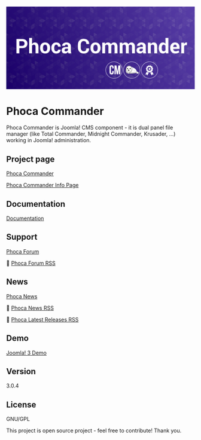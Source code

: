 



![Phoca Commander](https://github.com/PhocaCz/PhocaCommander/blob/master/phocacommander.png)

# Phoca Commander



Phoca Commander is Joomla! CMS component - it is dual panel file manager (like Total Commander, Midnight Commander, Krusader, ...) working in Joomla! administration.



## Project page

[Phoca Commander](https://www.phoca.cz/phocacommander)

[Phoca Commander Info Page](https://www.phoca.cz/project/phocacommander-joomla-file-manager)



## Documentation

[Documentation](http://www.phoca.cz/project/phocacommander-joomla-file-manager)



## Support

[Phoca Forum](https://www.phoca.cz/forum)

:bell: [Phoca Forum RSS](https://www.phoca.cz/forum/app.php/feed)



## News

[Phoca News](https://www.phoca.cz/news)

:bell: [Phoca News RSS](https://www.phoca.cz/news?format=feed&type=rss)

:bell: [Phoca Latest Releases RSS](https://www.phoca.cz/download/feed/111?format=feed&type=rss)



## Demo

[Joomla! 3 Demo](https://youtu.be/0iB1gOaz0og)



## Version

3.0.4



## License

GNU/GPL



This project is open source project - feel free to contribute! Thank you.
